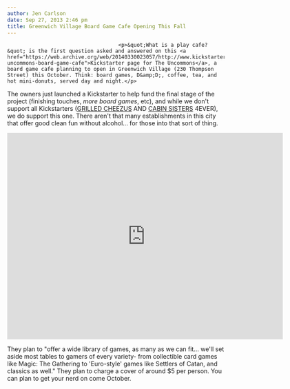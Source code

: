 ```yaml
---
author: Jen Carlson
date: Sep 27, 2013 2:46 pm
title: Greenwich Village Board Game Cafe Opening This Fall
---
```


	
										<p>&quot;What is a play cafe?&quot; is the first question asked and answered on this <a href="https://web.archive.org/web/20140330023057/http://www.kickstarter.com/projects/1460605990/the-uncommons-board-game-cafe">Kickstarter page for The Uncommons</a>, a board game cafe planning to open in Greenwich Village (230 Thompson Street) this October. Think: board games, D&amp;D;, coffee, tea, and hot mini-donuts, served day and night.</p>

<p>The owners just launched a Kickstarter to help fund the final stage of the project (finishing touches, <em>more board games</em>, etc), and while we don&apos;t support all Kickstarters (<a href="https://web.archive.org/web/20140330023057/http://gothamist.com/2011/11/01/latest_kickstarter_for_grilled_chee.php">GRILLED CHEEZUS</a> AND <a href="https://web.archive.org/web/20140330023057/http://gothamist.com/2013/05/28/the_best_one_tip_we_have_for_zosia.php">CABIN SISTERS</a> 4EVER), we do support this one. There aren&apos;t that many establishments in this city that offer good clean fun without alcohol... for those into that sort of thing.</p>

<p><iframe width="640" height="480" src="https://web.archive.org/web/20140330023057if_/http://www.kickstarter.com/projects/1460605990/the-uncommons-board-game-cafe/widget/video.html" frameborder="0"> </iframe></p>

<p>They plan to &quot;offer a wide library of games, as many as we can fit... we&apos;ll set aside most tables to gamers of every variety- from collectible card games like Magic: The Gathering to &apos;Euro-style&apos; games like Settlers of Catan, and classics as well.&quot; They plan to charge a cover of around $5 per person. You can plan to get your nerd on come October.</p>					
										
									
				